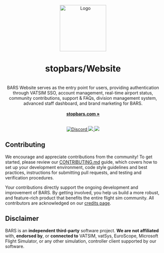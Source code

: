 <p align="center">
  <p align="center">
   <img width="150" height="150" src="https://stopbars.com/favicon.png" alt="Logo">
  </p>
	<h1 align="center"><b>stopbars/Website</b></h1>
	<p align="center">
    <br />
		BARS Website serves as the entry point for users, providing authentication through VATSIM SSO, account management, real-time airport status, community contributions, support & FAQs, division management system, advanced staff dashboard, and brand marketing for BARS.
    <br />
    <br />
    <a href="https://stopbars.com"><strong>stopbars.com »</strong></a>
    <br />
  </p>
</p>

<p align="center">
  <br />
  <a href="https://stopbars.com/discord" target="_blank" rel="noopener noreferrer">
	<img src="https://img.shields.io/badge/Discord-Join%20Server-5865F2?logo=discord&logoColor=white" alt="Discord">
  </a>
  <a href="https://opencollective.com/stopbars">
    <img src="https://img.shields.io/static/v1?label=&message=Open%20Collective&color=297EF2&logo=opencollective&logoColor=white" />
  </a>
  <a href="https://www.gnu.org/licenses/agpl-3.0">
    <img src="https://img.shields.io/static/v1?label=License&message=AGPL%20v3&color=000" />
  </a>
  <br />
</p>

## Contributing

We encourage and appreciate contributions from the community! To get started, please review our [CONTRIBUTING.md](CONTRIBUTING.md) guide, which covers how to set up your development environment, code style guidelines and best practices, instructions for submitting pull requests, and testing and verification procedures.

Your contributions directly support the ongoing development and improvement of BARS. By getting involved, you help us build a more robust, and feature-rich product that benefits the entire flight sim community. All contributors are acknowledged on our [credits page](https://stopbars.com/credits).

## Disclaimer

BARS is an **independent third-party** software project. **We are not affiliated** with, **endorsed by**, or **connected to** VATSIM, vatSys, EuroScope, Microsoft Flight Simulator, or any other simulation, controller client supported by our software.

